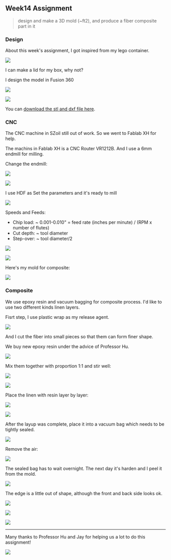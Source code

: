 ## Week14 Assignment

> design and make a 3D mold (~ft2), and produce a fiber composite part in it

### Design

About this week's assignment, I got inspired from my lego container.

![](http://7xjpra.com1.z0.glb.clouddn.com/WeChat_1467781168.jpeg)

I can make a lid for my box, why not?

I design the model in Fusion 360

![](http://7xjpra.com1.z0.glb.clouddn.com/FabWeek14lego.png)

![](http://7xjpra.com1.z0.glb.clouddn.com/FabWeek14legoall.png)

You can [download the stl and dxf file here](https://app.box.com/s/cpzpng6p7zbpm4wy94gijms35rgz6cpx).

### CNC

The CNC machine in SZoil still out of work. So we went to Fablab XH for help. 

The machins in Fablab XH is a CNC Router VR1212B. And I use a 6mm endmill for milling. 

Change the endmill:

![](http://7xjpra.com1.z0.glb.clouddn.com/WeChat_1467768859.jpeg)

![](http://7xjpra.com1.z0.glb.clouddn.com/WeChat_1467768860.jpeg)

I use HDF as Set the parameters and it's ready to mill

![](http://7xjpra.com1.z0.glb.clouddn.com/FabWeek14CNCSetting.jpg)

Speeds and Feeds:

- Chip load: ~ 0.001-0.010" = feed rate (inches per minute) / (RPM x number of flutes)
- Cut depth: ~ tool diameter
- Step-over: ~ tool diameter/2

![](http://7xjpra.com1.z0.glb.clouddn.com/WeChat_1467768861.jpeg)

![](http://7xjpra.com1.z0.glb.clouddn.com/WeChat_1467768863.jpeg)

Here's my mold for composite:

![](http://7xjpra.com1.z0.glb.clouddn.com/WeChat_1467768865.jpeg)


### Composite

We use epoxy resin and vacuum bagging for composite process. I'd like to use two different kinds linen layers. 

Fisrt step, I use plastic wrap as my release agent.

![](http://7xjpra.com1.z0.glb.clouddn.com/WeChat_1467768978.jpeg)

And I cut the fiber into small pieces so that them can form finer shape.

We buy new epoxy resin under the advice of Professor Hu.

![](http://7xjpra.com1.z0.glb.clouddn.com/WeChat_1467768979.jpeg)

Mix them together with proportion 1:1 and stir well:

![](http://7xjpra.com1.z0.glb.clouddn.com/WeChat_1467768980.jpeg)

![](http://7xjpra.com1.z0.glb.clouddn.com/WeChat_1467768981.jpeg)

Place the linen with resin layer by layer:

![](http://7xjpra.com1.z0.glb.clouddn.com/WeChat_1467768983.jpeg)

![](http://7xjpra.com1.z0.glb.clouddn.com/WeChat_1467768982.jpeg)


After the layup was complete, place it into a vacuum bag which needs to be tightly sealed.

![](http://7xjpra.com1.z0.glb.clouddn.com/WeChat_1467768984.jpeg)

Remove the air:

![](http://7xjpra.com1.z0.glb.clouddn.com/WeChat_1467768985.jpeg)

The sealed bag has to wait overnight. The next day it's harden and I peel it from the mold.

![](http://7xjpra.com1.z0.glb.clouddn.com/WeChat_1467768986.jpeg)

The edge is a little out of shape, although the front and back side looks ok.

![](http://7xjpra.com1.z0.glb.clouddn.com/WeChat_1467769000.jpeg)

![](http://7xjpra.com1.z0.glb.clouddn.com/WeChat_1467769001.jpeg)

![](http://7xjpra.com1.z0.glb.clouddn.com/WeChat_1467769002.jpeg)

---

Many thanks to Professor Hu and Jay for helping us a lot to do this assignment!

![](http://7xjpra.com1.z0.glb.clouddn.com/FabWeek14together.jpg)